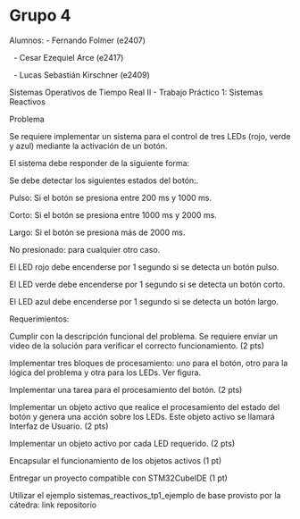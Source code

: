 # Grupo 4

Alumnos:
	- Fernando Folmer		(e2407)

&nbsp;	- Cesar Ezequiel Arce		(e2417)

&nbsp;	- Lucas Sebastián Kirschner	(e2409)



Sistemas Operativos de Tiempo Real II - Trabajo Práctico 1: Sistemas Reactivos



Problema

Se requiere implementar un sistema para el control de tres LEDs (rojo, verde y azul) mediante la activación de un botón.

El sistema debe responder de la siguiente forma:

Se debe detectar los siguientes estados del botón:.

Pulso: Si el botón se presiona entre 200 ms y 1000 ms.

Corto: Si el botón se presiona entre 1000 ms y 2000 ms.

Largo: Si el botón se presiona más de 2000 ms.

No presionado: para cualquier otro caso.

El LED rojo debe encenderse por 1 segundo si se detecta un botón pulso.

El LED verde debe encenderse por 1 segundo si se detecta un botón corto.

El LED azul debe encenderse por 1 segundo si se detecta un botón largo.



Requerimientos:

Cumplir con la descripción funcional del problema. Se requiere enviar un video de la solución para verificar el correcto funcionamiento. (2 pts)

Implementar tres bloques de procesamiento: uno para el botón, otro para la lógica del problema y otra para los LEDs. Ver figura.

Implementar una tarea para el procesamiento del botón.  (2 pts)

Implementar un objeto activo que realice el procesamiento del estado del botón y genera una acción sobre los LEDs. Este objeto activo se llamará Interfaz de Usuario. (2 pts)

Implementar un objeto activo por cada LED requerido. (2 pts)

Encapsular el funcionamiento de los objetos activos (1 pt)

Entregar un proyecto compatible con STM32CubeIDE (1 pt)

Utilizar el ejemplo sistemas\_reactivos\_tp1\_ejemplo de base provisto por la cátedra: link repositorio



